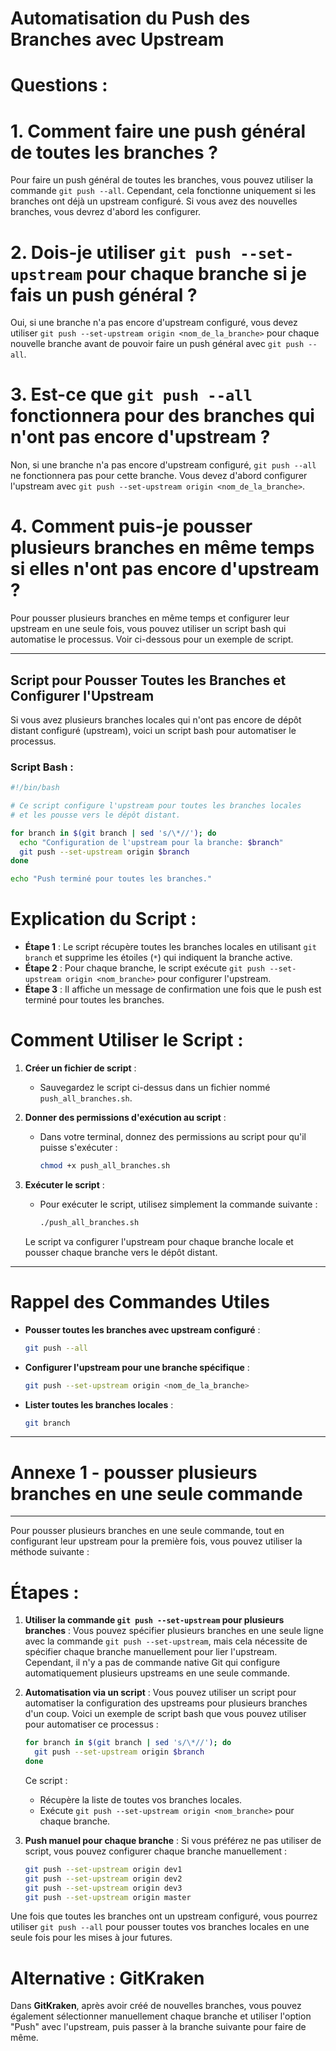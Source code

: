 # Automatisation du Push des Branches avec Upstream

# Questions  :

# 1. **Comment faire une push général de toutes les branches ?**
   Pour faire un push général de toutes les branches, vous pouvez utiliser la commande `git push --all`. Cependant, cela fonctionne uniquement si les branches ont déjà un upstream configuré. Si vous avez des nouvelles branches, vous devrez d'abord les configurer.

# 2. **Dois-je utiliser `git push --set-upstream` pour chaque branche si je fais un push général ?**
   Oui, si une branche n'a pas encore d'upstream configuré, vous devez utiliser `git push --set-upstream origin <nom_de_la_branche>` pour chaque nouvelle branche avant de pouvoir faire un push général avec `git push --all`.

# 3. **Est-ce que `git push --all` fonctionnera pour des branches qui n'ont pas encore d'upstream ?**
   Non, si une branche n'a pas encore d'upstream configuré, `git push --all` ne fonctionnera pas pour cette branche. Vous devez d'abord configurer l'upstream avec `git push --set-upstream origin <nom_de_la_branche>`.

# 4. **Comment puis-je pousser plusieurs branches en même temps si elles n'ont pas encore d'upstream ?**
   Pour pousser plusieurs branches en même temps et configurer leur upstream en une seule fois, vous pouvez utiliser un script bash qui automatise le processus. Voir ci-dessous pour un exemple de script.

---

## Script pour Pousser Toutes les Branches et Configurer l'Upstream

Si vous avez plusieurs branches locales qui n'ont pas encore de dépôt distant configuré (upstream), voici un script bash pour automatiser le processus.

### Script Bash :

```bash
#!/bin/bash

# Ce script configure l'upstream pour toutes les branches locales
# et les pousse vers le dépôt distant.

for branch in $(git branch | sed 's/\*//'); do
  echo "Configuration de l'upstream pour la branche: $branch"
  git push --set-upstream origin $branch
done

echo "Push terminé pour toutes les branches."
```

# Explication du Script :
- **Étape 1** : Le script récupère toutes les branches locales en utilisant `git branch` et supprime les étoiles (`*`) qui indiquent la branche active.
- **Étape 2** : Pour chaque branche, le script exécute `git push --set-upstream origin <nom_branche>` pour configurer l'upstream.
- **Étape 3** : Il affiche un message de confirmation une fois que le push est terminé pour toutes les branches.

# Comment Utiliser le Script :

1. **Créer un fichier de script** :
   - Sauvegardez le script ci-dessus dans un fichier nommé `push_all_branches.sh`.

2. **Donner des permissions d'exécution au script** :
   - Dans votre terminal, donnez des permissions au script pour qu'il puisse s'exécuter :
     ```bash
     chmod +x push_all_branches.sh
     ```

3. **Exécuter le script** :
   - Pour exécuter le script, utilisez simplement la commande suivante :
     ```bash
     ./push_all_branches.sh
     ```

   Le script va configurer l'upstream pour chaque branche locale et pousser chaque branche vers le dépôt distant.

---

# Rappel des Commandes Utiles

- **Pousser toutes les branches avec upstream configuré** :
  ```bash
  git push --all
  ```

- **Configurer l'upstream pour une branche spécifique** :
  ```bash
  git push --set-upstream origin <nom_de_la_branche>
  ```

- **Lister toutes les branches locales** :
  ```bash
  git branch
  ```


---------------------------
# Annexe 1 -  pousser plusieurs branches en une seule commande
---------------------------

Pour pousser plusieurs branches en une seule commande, tout en configurant leur upstream pour la première fois, vous pouvez utiliser la méthode suivante :

# Étapes :
1. **Utiliser la commande `git push --set-upstream` pour plusieurs branches** :
   Vous pouvez spécifier plusieurs branches en une seule ligne avec la commande `git push --set-upstream`, mais cela nécessite de spécifier chaque branche manuellement pour lier l'upstream. Cependant, il n'y a pas de commande native Git qui configure automatiquement plusieurs upstreams en une seule commande.

2. **Automatisation via un script** :
   Vous pouvez utiliser un script pour automatiser la configuration des upstreams pour plusieurs branches d'un coup. Voici un exemple de script bash que vous pouvez utiliser pour automatiser ce processus :

   ```bash
   for branch in $(git branch | sed 's/\*//'); do
     git push --set-upstream origin $branch
   done
   ```

   Ce script :
   - Récupère la liste de toutes vos branches locales.
   - Exécute `git push --set-upstream origin <nom_branche>` pour chaque branche.

3. **Push manuel pour chaque branche** :
   Si vous préférez ne pas utiliser de script, vous pouvez configurer chaque branche manuellement :

   ```bash
   git push --set-upstream origin dev1
   git push --set-upstream origin dev2
   git push --set-upstream origin dev3
   git push --set-upstream origin master
   ```

Une fois que toutes les branches ont un upstream configuré, vous pourrez utiliser `git push --all` pour pousser toutes vos branches locales en une seule fois pour les mises à jour futures.

# Alternative : GitKraken
Dans **GitKraken**, après avoir créé de nouvelles branches, vous pouvez également sélectionner manuellement chaque branche et utiliser l'option "Push" avec l'upstream, puis passer à la branche suivante pour faire de même.


